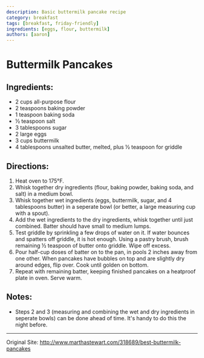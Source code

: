```yaml
---
description: Basic buttermilk pancake recipe
category: breakfast
tags: [breakfast, friday-friendly]
ingredients: [eggs, flour, buttermilk]
authors: [aaron]
---
```


# Buttermilk Pancakes

## Ingredients:

  * 2 cups all-purpose flour  
  * 2 teaspoons baking powder  
  * 1 teaspoon baking soda  
  * ½ teaspoon salt  
  * 3 tablespoons sugar  
  * 2 large eggs 
  * 3 cups buttermilk  
  * 4 tablespoons unsalted butter, melted, plus ½ teaspoon for griddle  

## Directions:

  1. Heat oven to 175°F. 
  2. Whisk together dry ingredients (flour, baking powder, baking soda, and salt) in a medium bowl. 
  3. Whisk together wet ingredients (eggs, buttermilk, sugar, and 4 tablespoons butter) in a seperate bowl (or better, a large measuring cup with a spout). 
  4. Add the wet ingredients to the dry ingredients, whisk together until just combined. Batter should have small to medium lumps.  
  5. Test griddle by sprinkling a few drops of water on it. If water bounces and spatters off griddle, it is hot enough. Using a pastry brush, brush remaining ½ teaspoon of butter onto griddle. Wipe off excess.
  6. Pour half-cup doses of batter on to the pan, in pools 2 inches away from one other. When pancakes have bubbles on top and are slightly dry around edges,  flip over. Cook until golden on bottom.  
  7. Repeat with remaining batter, keeping finished pancakes on a heatproof plate in oven. Serve warm.

## Notes:

- Steps 2 and 3 (measuring and combining the wet and dry ingredients in seperate bowls) can be done ahead of time. It's handy to do this the night before.

* * *

Original Site: <http://www.marthastewart.com/318689/best-buttermilk-pancakes>
